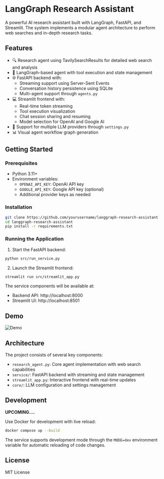 # LangGraph Research Assistant

A powerful AI research assistant built with LangGraph, FastAPI, and Streamlit. The system implements a modular agent architecture to perform web searches and in-depth research tasks.

## Features

- 🔍 Research agent using TavilySearchResults for detailed web search and analysis
- 🤖 LangGraph-based agent with tool execution and state management
- 🌐 FastAPI backend with:
  - Streaming support using Server-Sent Events
  - Conversation history persistence using SQLite
  - Multi-agent support through `agents.py`
- 💻 Streamlit frontend with:
  - Real-time token streaming
  - Tool execution visualization
  - Chat session sharing and resuming
  - Model selection for OpenAI and Google AI
- 🔄 Support for multiple LLM providers through `settings.py`
- 📊 Visual agent workflow graph generation

## Getting Started

### Prerequisites

- Python 3.11+
- Environment variables:
  - `OPENAI_API_KEY`: OpenAI API key
  - `GOOGLE_API_KEY`: Google API key (optional)
  - Additional provider keys as needed

### Installation

```bash
git clone https://github.com/yourusername/langgraph-research-assistant.git
cd langgraph-research-assistant
pip install -r requirements.txt
```

### Running the Application

1. Start the FastAPI backend:

```bash
python src/run_service.py
```

2. Launch the Streamlit frontend:

```bash
streamlit run src/streamlit_app.py
```

The service components will be available at:

- Backend API: http://localhost:8000
- Streamlit UI: http://localhost:8501

## Demo

![Demo](media/Demo.gif)

## Architecture

The project consists of several key components:

- `research_agent.py`: Core agent implementation with web search capabilities
- `service/`: FastAPI backend with streaming and state management
- `streamlit_app.py`: Interactive frontend with real-time updates
- `core/`: LLM configuration and settings management

## Development

**UPCOMING....**

Use Docker for development with live reload:

```bash
docker compose up --build
```

The service supports development mode through the `MODE=dev` environment variable for automatic reloading of code changes.

## License

MIT License
